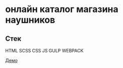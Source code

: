 # онлайн каталог магазина наушников

## Стек
HTML
SCSS
CSS
JS
GULP
WEBPACK

[Демо](https://nestluu.github.io/elegant-store/)
